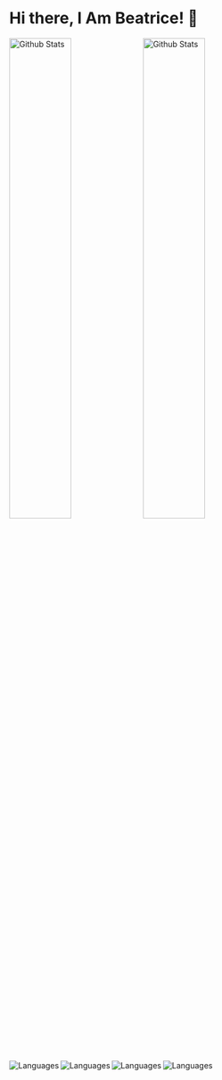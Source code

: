 # Hi there, I Am Beatrice! 👋

<img src="https://github-readme-stats.vercel.app/api?username=BeatriceWambuiMbugua&theme=radical&show_icons=true" alt="Github Stats" width= "47%" align="left"/>

<img src="https://github-readme-stats.vercel.app/api/top-langs/?username=BeatriceWambuiMbugua&layout=compact" alt="Github Stats" width= "47%" align="left"/>

<img src="https://img.shields.io/badge/java-%23ED8B00.svg?style=for-the-badge&logo=java&logoColor=white" alt="Languages" align= "left"/>
<img src="https://img.shields.io/badge/javascript-%23323330.svg?style=for-the-badge&logo=javascript&logoColor=%23F7DF1E" alt="Languages" align= "left"/>
<img src="https://img.shields.io/badge/html5-%23E34F26.svg?style=for-the-badge&logo=html5&logoColor=white" alt="Languages" align= "left"/>
<img src="https://img.shields.io/badge/typescript-%23007ACC.svg?style=for-the-badge&logo=typescript&logoColor=white" alt="Languages" align= "left"/>










